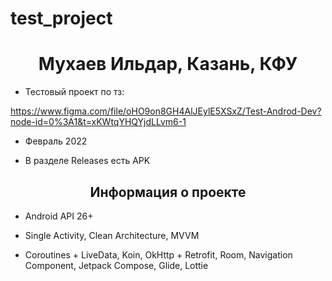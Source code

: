 # test_project

<h1 align="center"> Мухаев Ильдар, Казань, КФУ</h1>

- Тестовый проект по тз:

https://www.figma.com/file/oHO9on8GH4AlJEylE5XSxZ/Test-Androd-Dev?node-id=0%3A1&t=xKWtqYHQYjdLLvm6-1

- Февраль 2022

- В разделе Releases есть APK

<h2 align="center"> Информация о проекте </h2>

- Android API 26+

- Single Activity, Clean Architecture, MVVM

- Coroutines + LiveData, Koin, OkHttp + Retrofit, Room, Navigation Component, Jetpack Compose, Glide, Lottie


